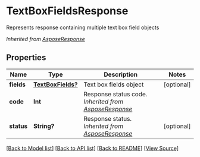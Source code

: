 ﻿# TextBoxFieldsResponse
Represents response containing multiple text box field objects

*Inherited from [AsposeResponse](AsposeResponse.md)*
## Properties
Name | Type | Description | Notes
------------ | ------------- | ------------- | -------------
**fields** | [**TextBoxFields?**](TextBoxFields.md) | Text box fields object | [optional]
**code** | **Int** | Response status code.<br />*Inherited from [AsposeResponse](AsposeResponse.md)* | 
**status** | **String?** | Response status.<br />*Inherited from [AsposeResponse](AsposeResponse.md)* | [optional]

[[Back to Model list]](../README.md#documentation-for-models) [[Back to API list]](../README.md#documentation-for-api-endpoints) [[Back to README]](../README.md) [[View Source]](../AsposePdfCloud/Models/TextBoxFieldsResponse.swift)

